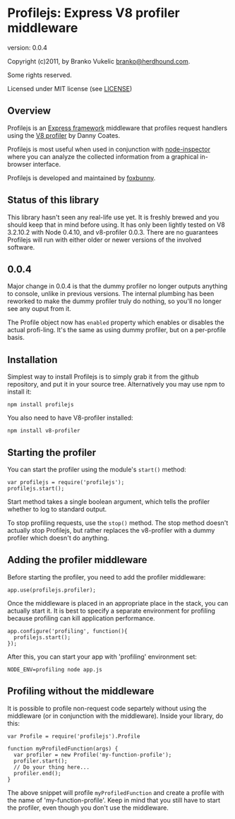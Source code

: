 Profilejs: Express V8 profiler middleware
=========================================

version: 0.0.4

Copyright (c)2011, by Branko Vukelic <branko@herdhound.com>.

Some rights reserved. 

Licensed under MIT license (see
[LICENSE](https://raw.github.com/HerdHound/profilejs/master/LICENSE))

Overview
--------

Profilejs is an [Express framework](http://www.expressjs.com/) middleware 
that profiles request handlers using the 
[V8 profiler](http://github.com/dannycoates/v8-profiler) by Danny Coates.

Profilejs is most useful when used in conjunction with 
[node-inspector](http://github.com/dannycoates/node-inspector)
where you can analyze the collected information from a graphical 
in-browser interface.

Profilejs is developed and maintained by 
[foxbunny](http://github.com/foxbunny).

Status of this library
----------------------
 
This library hasn't seen any real-life use yet. It is freshly brewed and you
should keep that in mind before using. It has only been lightly tested on V8
3.2.10.2 with Node 0.4.10, and v8-profiler 0.0.3. There are no guarantees
Profilejs will run with either older or newer versions of the involved
software.

0.0.4
-----

Major change in 0.0.4 is that the dummy profiler no longer outputs anything to
console, unlike in previous versions. The internal plumbing has been reworked
to make the dummy profiler truly do nothing, so you'll no longer see any ouput
from it. 

The Profile object now has ``enabled`` property which enables or disables the
actual profi-ling. It's the same as using dummy profiler, but on a per-profile
basis.

Installation
------------

Simplest way to install Profilejs is to simply grab it from the github
repository, and put it in your source tree. Alternatively you may use npm to 
install it:

    npm install profilejs

You also need to have V8-profiler installed:

    npm install v8-profiler

Starting the profiler
---------------------

You can start the profiler using the module's ``start()`` method:

    var profilejs = require('profilejs');
    profilejs.start();

Start method takes a single boolean argument, which tells the profiler whether
to log to standard output.

To stop profiling requests, use the ``stop()`` method. The stop method doesn't
actually stop Profilejs, but rather replaces the v8-profiler with a dummy
profiler which doesn't do anything.

Adding the profiler middleware
------------------------------

Before starting the profiler, you need to add the profiler middleware:

    app.use(profilejs.profiler);

Once the middleware is placed in an appropriate place in the stack, you can 
actually start it. It is best to specify a separate environment for profiling
because profiling can kill application performance.

    app.configure('profiling', function(){
      profilejs.start();
    });

After this, you can start your app with 'profiling' environment set:

    NODE_ENV=profiling node app.js

Profiling without the middleware
--------------------------------

It is possible to profile non-request code separtely without using the
middleware (or in conjunction with the middleware). Inside your library,
do this:

    var Profile = require('profilejs').Profile

    function myProfiledFunction(args) {
      var profiler = new Profile('my-function-profile');
      profiler.start();
      // Do your thing here...
      profiler.end();
    }

The above snippet will profile ``myProfiledFunction`` and create a profile with
the name of 'my-function-profile'. Keep in mind that you still have to start
the profiler, even though you don't use the middleware.
